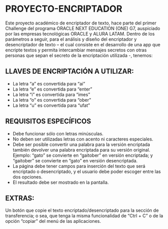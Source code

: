 # PROYECTO-ENCRIPTADOR 
<P>Este proyecto académico de encriptador de texto, hace parte del primer Challenge del programa ORACLE NEXT EDUCATION (ONE) G7, auspiciado por las empresas tecnológicas ORACLE y ALURA LATAM.  Dentro de los parámetros a seguir, para el análisis y diseño del encriptador y desencriptador de texto – el cual consiste en el desarrollo de una app que encripte textos y permita intercambiar mensajes secretos con otras personas que sepan el secreto de la encriptación utilizada -, tenemos:</P>
<H2>LLAVES DE ENCRIPTACIÓN A UTILIZAR:</H2>
<UL>
  <LI>La letra “a” es convertida para “ai”</LI>
  <LI>La letra “e” es convertida para “enter”</LI>
  <LI>La letra “i” es convertida para “imes”</LI>
  <LI>La letra “o” es convertida para “ober”</LI>
  <LI>La letra “u” es convertida para “ufat”</LI>
</UL>
<h2>REQUISITOS ESPECÍFICOS</h2>
<ul>
  <li>Debe funcionar sólo con letras minúsculas.</li>
  <li>No deben ser utilizadas letras con acento ni caracteres especiales.</li>
  <li>Debe ser posible convertir una palabra para la versión encriptada también devolver una palabra encriptada para su versión original.      Ejemplo: “gato” se convierte en “gaitober” en versión encriptada; y “gaitober” se convierte en “gato” en versión desencriptada.</li>
  <li>La página debe tener campos para inserción del texto que será encriptado o desencriptado, y el usuario debe poder escoger entre las dos opciones.</li>
  <li>El resultado debe ser mostrado en la pantalla.</li>
</ul>
<h2>EXTRAS:</h2>
<p>Un botón que copie el texto encriptado/desencriptado para la sección de transferencia; o sea, que tenga la misma funcionalidad de “Ctrl + C” o de la opción “copiar” del menú de las aplicaciones.</p>
